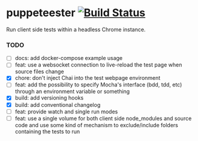 # puppeteester [![Build Status](https://travis-ci.com/fpipita/puppeteester.svg?branch=master)](https://travis-ci.com/fpipita/puppeteester)

Run client side tests within a headless Chrome instance.

### TODO

- [ ] docs: add docker-compose example usage
- [ ] feat: use a websocket connection to live-reload the test page when source files change
- [x] chore: don't inject Chai into the test webpage environment
- [ ] feat: add the possibility to specify Mocha's interface (bdd, tdd, etc) through an environment variable or something
- [x] build: add versioning hooks
- [x] build: add conventional changelog
- [ ] feat: provide watch and single run modes
- [ ] feat: use a single volume for both client side node_modules and source code and use some kind of mechanism to exclude/include folders containing the tests to run

